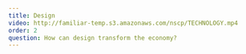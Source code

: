 ```yaml
---
title: Design
video: http://familiar-temp.s3.amazonaws.com/nscp/TECHNOLOGY.mp4
order: 2
question: How can design transform the economy?
---
```


